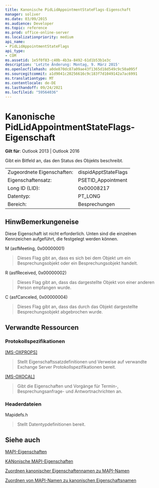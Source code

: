 ```yaml
---
title: Kanonische PidLidAppointmentStateFlags-Eigenschaft
manager: soliver
ms.date: 03/09/2015
ms.audience: Developer
ms.topic: reference
ms.prod: office-online-server
ms.localizationpriority: medium
api_name:
- PidLidAppointmentStateFlags
api_type:
- COM
ms.assetid: 1e5f0f83-c40b-4b3a-8492-61d1b53b1e3c
description: 'Letzte Änderung: Montag, 9. März 2015'
ms.openlocfilehash: a0de870dc87a09ae43f1365d18d549c9c50a095f
ms.sourcegitcommit: a1d9041c20256616c9c183f7d1049142a7ac6991
ms.translationtype: MT
ms.contentlocale: de-DE
ms.lasthandoff: 09/24/2021
ms.locfileid: "59564036"
---
```

# <a name="pidlidappointmentstateflags-canonical-property"></a>Kanonische PidLidAppointmentStateFlags-Eigenschaft

  
  
**Gilt für**: Outlook 2013 | Outlook 2016 
  
Gibt ein Bitfeld an, das den Status des Objekts beschreibt.
  
|||
|:-----|:-----|
|Zugeordnete Eigenschaften:  <br/> |dispidApptStateFlags  <br/> |
|Eigenschaftensatz:  <br/> |PSETID_Appointment  <br/> |
|Long ID (LID):  <br/> |0x00008217  <br/> |
|Datentyp:  <br/> |PT_LONG  <br/> |
|Bereich:  <br/> |Besprechungen  <br/> |
   
## <a name="remarks"></a>HinwBemerkungeneise

Diese Eigenschaft ist nicht erforderlich. Unten sind die einzelnen Kennzeichen aufgeführt, die festgelegt werden können.
  
M (asfMeeting, 0x00000001)
  
> Dieses Flag gibt an, dass es sich bei dem Objekt um ein Besprechungsobjekt oder ein Besprechungsobjekt handelt.
    
R (asfReceived, 0x00000002)
  
> Dieses Flag gibt an, dass das dargestellte Objekt von einer anderen Person empfangen wurde.
    
C (asfCanceled, 0x00000004)
  
> Dieses Flag gibt an, dass das durch das Objekt dargestellte Besprechungsobjekt abgebrochen wurde.
    
## <a name="related-resources"></a>Verwandte Ressourcen

### <a name="protocol-specifications"></a>Protokollspezifikationen

[[MS-OXPROPS]](https://msdn.microsoft.com/library/f6ab1613-aefe-447d-a49c-18217230b148%28Office.15%29.aspx)
  
> Stellt Eigenschaftssatzdefinitionen und Verweise auf verwandte Exchange Server Protokollspezifikationen bereit.
    
[[MS-OXOCAL]](https://msdn.microsoft.com/library/09861fde-c8e4-4028-9346-e7c214cfdba1%28Office.15%29.aspx)
  
> Gibt die Eigenschaften und Vorgänge für Termin-, Besprechungsanfrage- und Antwortnachrichten an.
    
### <a name="header-files"></a>Headerdateien

Mapidefs.h
  
> Stellt Datentypdefinitionen bereit.
    
## <a name="see-also"></a>Siehe auch



[MAPI-Eigenschaften](mapi-properties.md)
  
[KANonische MAPI-Eigenschaften](mapi-canonical-properties.md)
  
[Zuordnen kanonischer Eigenschaftennamen zu MAPI-Namen](mapping-canonical-property-names-to-mapi-names.md)
  
[Zuordnen von MAPI-Namen zu kanonischen Eigenschaftsnamen](mapping-mapi-names-to-canonical-property-names.md)


